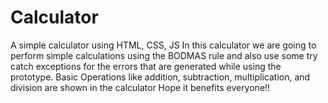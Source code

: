 # Calculator
A simple calculator using HTML, CSS, JS
In this calculator we are going to perform simple calculations using the BODMAS rule and also use some try catch exceptions for the errors that are generated while using the prototype.
Basic Operations like addition, subtraction, multiplication, and division are shown in the calculator
Hope it benefits everyone!!
